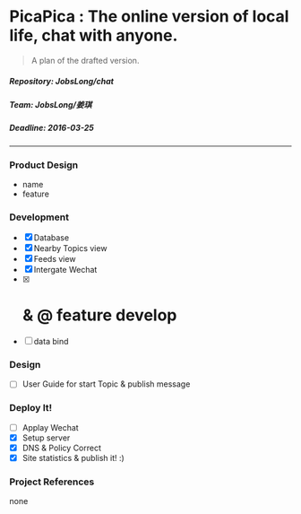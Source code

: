 # PicaPica : The online version of local life, chat with anyone.

> A plan of the drafted version.

##### Repository: JobsLong/chat
##### Team: JobsLong/姜琪
##### Deadline: 2016-03-25

***

### Product Design

* name
* feature

### Development

* [x] Database
* [x] Nearby Topics view
* [x] Feeds view
* [x] Intergate Wechat
* [x] # & @ feature develop
* [ ] data bind

### Design

* [ ] User Guide for start Topic & publish message

### Deploy It!

* [ ] Applay Wechat
* [x] Setup server
* [x] DNS & Policy Correct
* [x] Site statistics & publish it! :)

### Project References

none
